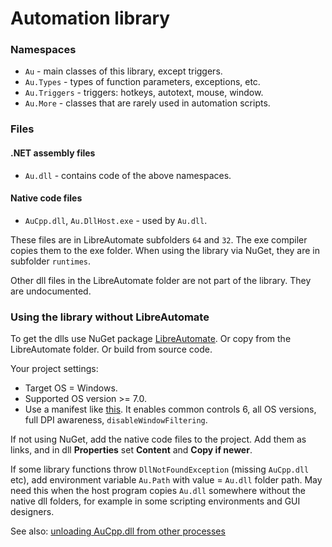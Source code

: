 # Automation library

### Namespaces
- `Au` - main classes of this library, except triggers.
- `Au.Types` - types of function parameters, exceptions, etc.
- `Au.Triggers` - triggers: hotkeys, autotext, mouse, window.
- `Au.More` - classes that are rarely used in automation scripts.

### Files
#### .NET assembly files
- `Au.dll` - contains code of the above namespaces.

#### Native code files
- `AuCpp.dll`, `Au.DllHost.exe` - used by `Au.dll`.

These files are in LibreAutomate subfolders `64` and `32`. The exe compiler copies them to the exe folder. When using the library via NuGet, they are in subfolder `runtimes`.

Other dll files in the LibreAutomate folder are not part of the library. They are undocumented.

### Using the library without LibreAutomate
To get the dlls use NuGet package [LibreAutomate](https://www.nuget.org/packages/LibreAutomate). Or copy from the LibreAutomate folder. Or build from source code.

Your project settings:
- Target OS = Windows.
- Supported OS version >= 7.0.
- Use a manifest like [this](https://github.com/qgindi/LibreAutomate/blob/master/_/default.exe.manifest). It enables common controls 6, all OS versions, full DPI awareness, `disableWindowFiltering`.

If not using NuGet, add the native code files to the project. Add them as links, and in dll **Properties** set **Content** and **Copy if newer**.

If some library functions throw `DllNotFoundException` (missing `AuCpp.dll` etc), add environment variable `Au.Path` with value = `Au.dll` folder path. May need this when the host program copies `Au.dll` somewhere without the native dll folders, for example in some scripting environments and GUI designers.

See also: [unloading AuCpp.dll from other processes](https://www.libreautomate.com/forum/showthread.php?tid=7557)
